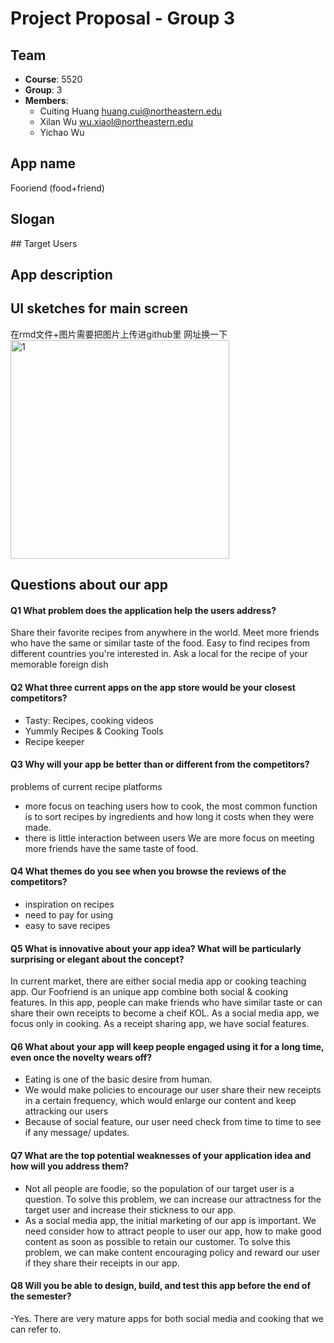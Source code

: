 # Project Proposal - Group 3

## Team
- **Course**: 5520
- **Group**: 3
- **Members**:
  - Cuiting Huang <huang.cui@northeastern.edu>
  - Xilan Wu <wu.xiaol@northeastern.edu>
  - Yichao Wu 


## App name
Fooriend (food+friend)
## Slogan

## Target Users

## App description

## UI sketches for main screen
在rmd文件+图片需要把图片上传进github里 网址换一下
<img src="https://github.com/yellow0125/expense-tracker-app/blob/implement/img/1.png" height="350" alt="1"/>

## Questions about our app
#### Q1 What problem does the application help the users address?
Share their favorite recipes from anywhere in the world.
Meet more friends who have the same or similar taste of the food.
Easy to find recipes from different countries you're interested in.
Ask a local for the recipe of your memorable foreign dish

#### Q2 What three current apps on the app store would be your closest competitors?
- Tasty: Recipes, cooking videos
- Yummly Recipes & Cooking Tools
- Recipe keeper

#### Q3 Why will your app be better than or different from the competitors?
problems of current recipe platforms
- more focus on teaching users how to cook, the most common function is to sort recipes by ingredients and how long it costs when they were made.
- there is little interaction between users
We are more focus on meeting more friends have the same taste of food.

#### Q4 What themes do you see when you browse the reviews of the competitors?
- inspiration on recipes
- need to pay for using
- easy to save recipes

#### Q5 What is innovative about your app idea? What will be particularly surprising or elegant about the concept?
In current market, there are either social media app or cooking teaching app. Our Foofriend is an unique
app combine both social & cooking features. In this app, people can make friends who have similar taste 
or can share their own receipts to become a cheif KOL. 
As a social media app, we focus only in cooking. As a receipt sharing app, we have social features.

#### Q6 What about your app will keep people engaged using it for a long time, even once the novelty wears off?
- Eating is one of the basic desire from human. 
- We would make policies to encourage our user share their new receipts in a certain frequency, which 
would enlarge our content and keep attracking our users
- Because of social feature, our user need check from time to time to see if any message/ updates.

#### Q7 What are the top potential weaknesses of your application idea and how will you address them?
- Not all people are foodie, so the population of our target user is a question. To solve this problem,
we can increase our attractness for the target user and increase their stickness to our app.
- As a social media app, the initial marketing of our app is important. We need consider how to 
attract people to user our app, how to make good content as soon as possible to retain our customer.
To solve this problem, we can make content encouraging policy and reward our user if they share
their receipts in our app.


#### Q8 Will you be able to design, build, and test this app before the end of the semester?
-Yes. There are very mature apps for both social media and cooking that we can refer to.
